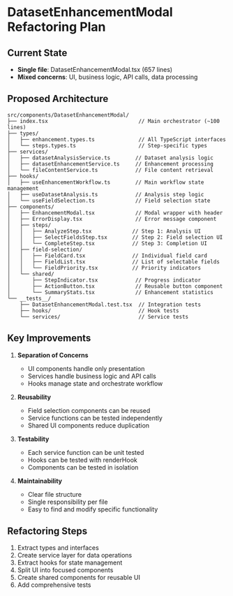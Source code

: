 # DatasetEnhancementModal Refactoring Plan

## Current State
- **Single file**: DatasetEnhancementModal.tsx (657 lines)
- **Mixed concerns**: UI, business logic, API calls, data processing

## Proposed Architecture

```
src/components/DatasetEnhancementModal/
├── index.tsx                             // Main orchestrator (~100 lines)
├── types/
│   ├── enhancement.types.ts              // All TypeScript interfaces
│   └── steps.types.ts                    // Step-specific types
├── services/
│   ├── datasetAnalysisService.ts        // Dataset analysis logic
│   ├── datasetEnhancementService.ts     // Enhancement processing
│   └── fileContentService.ts            // File content retrieval
├── hooks/
│   ├── useEnhancementWorkflow.ts        // Main workflow state management
│   ├── useDatasetAnalysis.ts            // Analysis step logic
│   └── useFieldSelection.ts             // Field selection state
├── components/
│   ├── EnhancementModal.tsx             // Modal wrapper with header
│   ├── ErrorDisplay.tsx                 // Error message component
│   ├── steps/
│   │   ├── AnalyzeStep.tsx             // Step 1: Analysis UI
│   │   ├── SelectFieldsStep.tsx        // Step 2: Field selection UI
│   │   └── CompleteStep.tsx            // Step 3: Completion UI
│   ├── field-selection/
│   │   ├── FieldCard.tsx               // Individual field card
│   │   ├── FieldList.tsx               // List of selectable fields
│   │   └── FieldPriority.tsx           // Priority indicators
│   └── shared/
│       ├── StepIndicator.tsx            // Progress indicator
│       ├── ActionButton.tsx             // Reusable button component
│       └── SummaryStats.tsx             // Enhancement statistics
└── __tests__/
    ├── DatasetEnhancementModal.test.tsx  // Integration tests
    ├── hooks/                            // Hook tests
    └── services/                         // Service tests
```

## Key Improvements

1. **Separation of Concerns**
   - UI components handle only presentation
   - Services handle business logic and API calls
   - Hooks manage state and orchestrate workflow

2. **Reusability**
   - Field selection components can be reused
   - Service functions can be tested independently
   - Shared UI components reduce duplication

3. **Testability**
   - Each service function can be unit tested
   - Hooks can be tested with renderHook
   - Components can be tested in isolation

4. **Maintainability**
   - Clear file structure
   - Single responsibility per file
   - Easy to find and modify specific functionality

## Refactoring Steps

1. Extract types and interfaces
2. Create service layer for data operations
3. Extract hooks for state management
4. Split UI into focused components
5. Create shared components for reusable UI
6. Add comprehensive tests
